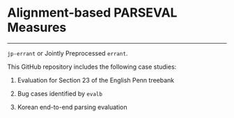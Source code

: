 # Alignment-based PARSEVAL Measures
---
`jp-errant` or Jointly Preprocessed `errant`. 


This GitHub repository includes the following case studies: 

1. Evaluation for Section 23 of the English Penn treebank

2. Bug cases identified by `evalb`

3. Korean end-to-end parsing evaluation 
